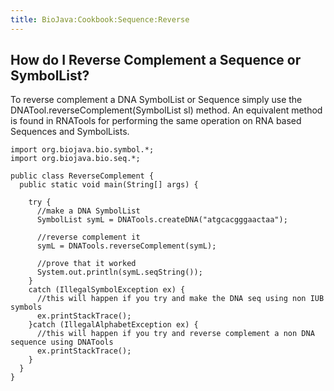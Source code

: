```yaml
---
title: BioJava:Cookbook:Sequence:Reverse
---
```


How do I Reverse Complement a Sequence or SymbolList?
-----------------------------------------------------

To reverse complement a DNA SymbolList or Sequence simply use the
DNATool.reverseComplement(SymbolList sl) method. An equivalent method is
found in RNATools for performing the same operation on RNA based
Sequences and SymbolLists.

    import org.biojava.bio.symbol.*;
    import org.biojava.bio.seq.*;

    public class ReverseComplement {
      public static void main(String[] args) {
       
        try {
          //make a DNA SymbolList
          SymbolList symL = DNATools.createDNA("atgcacgggaactaa");

          //reverse complement it
          symL = DNATools.reverseComplement(symL);
         
          //prove that it worked
          System.out.println(symL.seqString());
        }
        catch (IllegalSymbolException ex) {
          //this will happen if you try and make the DNA seq using non IUB symbols
          ex.printStackTrace();
        }catch (IllegalAlphabetException ex) {
          //this will happen if you try and reverse complement a non DNA sequence using DNATools
          ex.printStackTrace();
        }
      }
    }
